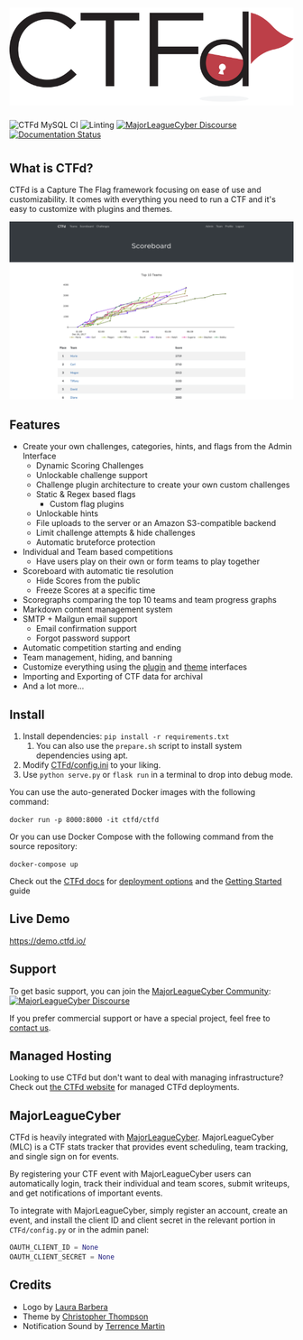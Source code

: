 # ![](https://github.com/CTFd/CTFd/blob/master/CTFd/themes/core/static/img/logo.png?raw=true)

![CTFd MySQL CI](https://github.com/CTFd/CTFd/workflows/CTFd%20MySQL%20CI/badge.svg?branch=master)
![Linting](https://github.com/CTFd/CTFd/workflows/Linting/badge.svg?branch=master)
[![MajorLeagueCyber Discourse](https://img.shields.io/discourse/status?server=https%3A%2F%2Fcommunity.majorleaguecyber.org%2F)](https://community.majorleaguecyber.org/)
[![Documentation Status](https://api.netlify.com/api/v1/badges/6d10883a-77bb-45c1-a003-22ce1284190e/deploy-status)](https://docs.ctfd.io)
#
## What is CTFd?

CTFd is a Capture The Flag framework focusing on ease of use and customizability. It comes with everything you need to run a CTF and it's easy to customize with plugins and themes.

![CTFd is a CTF in a can.](https://github.com/CTFd/CTFd/blob/master/CTFd/themes/core/static/img/scoreboard.png?raw=true)

## Features

- Create your own challenges, categories, hints, and flags from the Admin Interface
  - Dynamic Scoring Challenges
  - Unlockable challenge support
  - Challenge plugin architecture to create your own custom challenges
  - Static & Regex based flags
    - Custom flag plugins
  - Unlockable hints
  - File uploads to the server or an Amazon S3-compatible backend
  - Limit challenge attempts & hide challenges
  - Automatic bruteforce protection
- Individual and Team based competitions
  - Have users play on their own or form teams to play together
- Scoreboard with automatic tie resolution
  - Hide Scores from the public
  - Freeze Scores at a specific time
- Scoregraphs comparing the top 10 teams and team progress graphs
- Markdown content management system
- SMTP + Mailgun email support
  - Email confirmation support
  - Forgot password support
- Automatic competition starting and ending
- Team management, hiding, and banning
- Customize everything using the [plugin](https://docs.ctfd.io/docs/plugins/overview) and [theme](https://docs.ctfd.io/docs/themes/overview) interfaces
- Importing and Exporting of CTF data for archival
- And a lot more...

## Install

1. Install dependencies: `pip install -r requirements.txt`
   1. You can also use the `prepare.sh` script to install system dependencies using apt.
2. Modify [CTFd/config.ini](https://github.com/CTFd/CTFd/blob/master/CTFd/config.ini) to your liking.
3. Use `python serve.py` or `flask run` in a terminal to drop into debug mode.

You can use the auto-generated Docker images with the following command:

`docker run -p 8000:8000 -it ctfd/ctfd`

Or you can use Docker Compose with the following command from the source repository:

`docker-compose up`

Check out the [CTFd docs](https://docs.ctfd.io/) for [deployment options](https://docs.ctfd.io/docs/deployment/installation) and the [Getting Started](https://docs.ctfd.io/tutorials/getting-started/) guide

## Live Demo

https://demo.ctfd.io/

## Support

To get basic support, you can join the [MajorLeagueCyber Community](https://community.majorleaguecyber.org/): [![MajorLeagueCyber Discourse](https://img.shields.io/discourse/status?server=https%3A%2F%2Fcommunity.majorleaguecyber.org%2F)](https://community.majorleaguecyber.org/)

If you prefer commercial support or have a special project, feel free to [contact us](https://ctfd.io/contact/).

## Managed Hosting

Looking to use CTFd but don't want to deal with managing infrastructure? Check out [the CTFd website](https://ctfd.io/) for managed CTFd deployments.

## MajorLeagueCyber

CTFd is heavily integrated with [MajorLeagueCyber](https://majorleaguecyber.org/). MajorLeagueCyber (MLC) is a CTF stats tracker that provides event scheduling, team tracking, and single sign on for events.

By registering your CTF event with MajorLeagueCyber users can automatically login, track their individual and team scores, submit writeups, and get notifications of important events.

To integrate with MajorLeagueCyber, simply register an account, create an event, and install the client ID and client secret in the relevant portion in `CTFd/config.py` or in the admin panel:

```python
OAUTH_CLIENT_ID = None
OAUTH_CLIENT_SECRET = None
```

## Credits

- Logo by [Laura Barbera](http://www.laurabb.com/)
- Theme by [Christopher Thompson](https://github.com/breadchris)
- Notification Sound by [Terrence Martin](https://soundcloud.com/tj-martin-composer)
